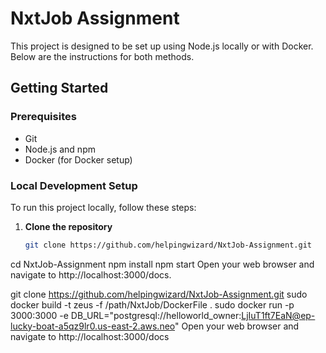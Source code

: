 # NxtJob Assignment

This project is designed to be set up using Node.js locally or with Docker. Below are the instructions for both methods.

## Getting Started

### Prerequisites
- Git
- Node.js and npm
- Docker (for Docker setup)

### Local Development Setup

To run this project locally, follow these steps:

1. **Clone the repository**
   ```bash
   git clone https://github.com/helpingwizard/NxtJob-Assignment.git
cd NxtJob-Assignment
npm install
npm start
Open your web browser and navigate to http://localhost:3000/docs.


git clone https://github.com/helpingwizard/NxtJob-Assignment.git
sudo docker build -t zeus -f /path/NxtJob/DockerFile .
sudo docker run -p 3000:3000 -e DB_URL="postgresql://helloworld_owner:LjIuT1ft7EaN@ep-lucky-boat-a5qz9lr0.us-east-2.aws.neo"
Open your web browser and navigate to http://localhost:3000/docs
